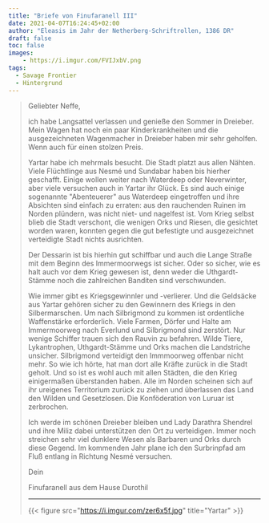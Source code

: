 ```yaml
---
title: "Briefe von Finufaranell III"
date: 2021-04-07T16:24:45+02:00
author: "Eleasis im Jahr der Netherberg-Schriftrollen, 1386 DR"
draft: false
toc: false
images:
    - https://i.imgur.com/FVIJxbV.png
tags: 
  - Savage Frontier
  - Hintergrund
---
```


>Geliebter Neffe,
>
>ich habe Langsattel verlassen und genieße den Sommer in Dreieber. Mein Wagen hat noch ein paar Kinderkrankheiten und die ausgezeichneten Wagenmacher in Dreieber haben mir sehr geholfen. Wenn auch für einen stolzen Preis.
>
>Yartar habe ich mehrmals besucht. Die Stadt platzt aus allen Nähten. Viele Flüchtlinge aus Nesmé und Sundabar haben bis hierher geschafft. Einige wollen weiter nach Waterdeep oder Neverwinter, aber viele versuchen auch in Yartar ihr Glück. Es sind auch einige sogenannte "Abenteuerer" aus Waterdeep eingetroffen und ihre Absichten sind einfach zu erraten: aus den rauchenden Ruinen im Norden plündern, was nicht niet- und nagelfest ist. Vom Krieg selbst blieb die Stadt verschont, die wenigen Orks und Riesen, die gesichtet worden waren, konnten gegen die gut befestigte und ausgezeichnet verteidigte Stadt nichts ausrichten.
>
>Der Dessarin ist bis hierhin gut schiffbar und auch die Lange Straße mit dem Beginn des Immermoorwegs ist sicher. Oder so sicher, wie es halt auch vor dem Krieg gewesen ist, denn weder die Uthgardt-Stämme noch die zahlreichen Banditen sind verschwunden.
>
>Wie immer gibt es Kriegsgewinnler und -verlierer. Und die Geldsäcke aus Yartar gehören sicher zu den Gewinnern des Kriegs in den Silbermarschen. Um nach Silbrigmond zu kommen ist ordentliche Waffenstärke erforderlich. Viele Farmen, Dörfer und Halte am Immermoorweg nach Everlund und Silbrigmond sind zerstört. Nur wenige Schiffer trauen sich den Rauvin zu befahren. Wilde Tiere, Lykantrophen, Uthgardt-Stämme und Orks machen die Landstriche unsicher. Silbrigmond verteidigt den Immmoorweg offenbar nicht mehr. So wie ich hörte, hat man dort alle Kräfte zurück in die Stadt geholt. Und so ist es wohl auch mit allen Städten, die den Krieg einigermaßen überstanden haben. Alle im Norden scheinen sich auf ihr ureigenes Territorium zurück zu ziehen und überlassen das Land den Wilden und Gesetzlosen. Die Konföderation von Luruar ist zerbrochen.
>
>Ich werde im schönen Dreieber bleiben und Lady Darathra Shendrel und ihre Miliz dabei unterstützen den Ort zu verteidigen. Immer noch streichen sehr viel dunklere Wesen als Barbaren und Orks durch diese Gegend. Im kommenden Jahr plane ich den Surbrinpfad am Fluß entlang in Richtung Nesmé versuchen.
>
>Dein
>
>Finufaranell aus dem Hause Durothil
>___
> {{< figure src="https://i.imgur.com/zer6x5f.jpg" title="Yartar" >}}